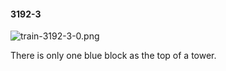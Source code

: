 #### 3192-3
![train-3192-3-0.png](https://github.com/lil-lab/nlvr/raw/master/nlvr/train/images/22/train-3192-3-0.png "train-3192-3-0.png")

There is only one blue block as the top of a tower.